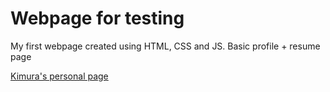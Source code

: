 # Webpage for testing

My first webpage created using HTML, CSS and JS.
Basic profile + resume page

[Kimura's personal page](https://kimurarh.github.io/)


